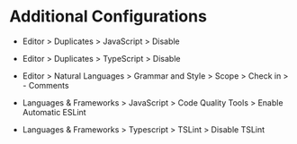 # Additional Configurations

- Editor > Duplicates > JavaScript > Disable
- Editor > Duplicates > TypeScript > Disable
- Editor > Natural Languages > Grammar and Style > Scope > Check in > - Comments

- Languages & Frameworks > JavaScript > Code Quality Tools > Enable Automatic ESLint

- Languages & Frameworks > Typescript > TSLint > Disable TSLint
